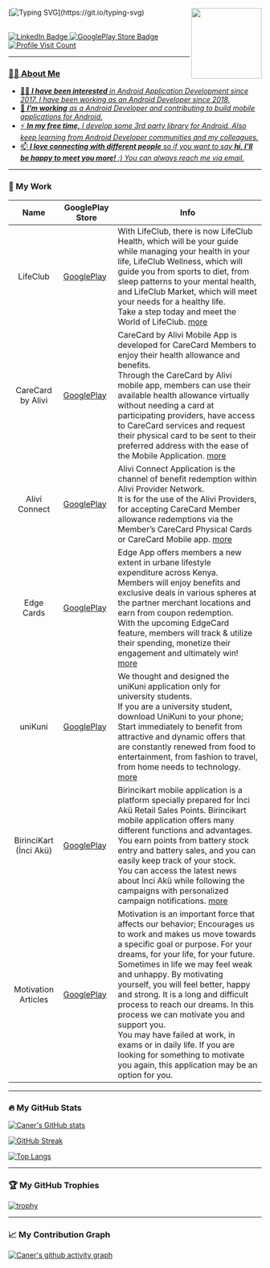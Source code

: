 <div id="header">
  <img align='right' src="https://media.giphy.com/media/M9gbBd9nbDrOTu1Mqx/giphy.gif" width="140">

[![Typing SVG](https://readme-typing-svg.demolab.com?font=Mona+Sans&size=25&duration=1000&pause=1000&color=0f80c1&multiline=true&width=510&height=70&lines=hey+there%2C+I'm+Caner.;Senior+Android+Developer.)](https://git.io/typing-svg)

</br>
  <div id="badges">
    <a href="https://www.linkedin.com/in/caneryilmaz52">
      <img src="https://img.shields.io/badge/LinkedIn-blue?logo=linkedin&logoColor=white" alt="LinkedIn Badge"/>
    <a href="https://play.google.com/store/apps/dev?id=9004369121461433220">
      <img src="https://img.shields.io/badge/GooglePlay-blue?logo=googleplay&logoColor=white" alt="GooglePlay Store Badge"/>
    <a href="https://github.com/caneryilmaz52">
     <img src="https://komarev.com/ghpvc/?username=caneryilmaz52&color=blue" alt="Profile Visit Count"/>
  </div>
</div>

---

### :man_technologist: About Me

- 🙋‍♂️ <em><b>I have been interested</b> in Android Application Development since 2017. I have been working as an Android Developer since 2018.</em>
- 🔨 <em><b>I’m working</b> as a Android Developer and contributing to build mobile applications for Android.</em>
- ⚡ <em><b>In my free time,</b> I develop some 3rd party library for Android. Also keep learning from Android Developer communities and my colleagues.</em>
- 📫 <em><b>I love connecting with different people</b> so if you want to say <b>hi, I'll be happy to meet you more!</b> :)  You can always reach me <a href="mailto:caneryilmaz.apps@gmail.com">via email.</a></em>

---
      
### :muscle: My Work
            
| Name                                             | GooglePlay Store                                                                                                | Info                       |
| ------------------------------------------------ | --------------------------------------------------------------------------------------------------------------- | -------------------------- |
| <div align='center'>LifeClub</div>               | <a href="https://play.google.com/store/apps/details?id=com.extraloyalty.lifeclub">GooglePlay</a>                | With LifeClub, there is now LifeClub Health, which will be your guide while managing your health in your life, LifeClub Wellness, which will guide you from sports to diet, from sleep patterns to your mental health, and LifeClub Market, which will meet your needs for a healthy life. <br/>Take a step today and meet the World of LifeClub. <a href="https://lifeclubapp.com/">more</a> |
| <div align='center'>CareCard by Alivi</div>      | <a href="https://play.google.com/store/apps/details?id=com.extraloyalty.alivi.carecard">GooglePlay</a>          | CareCard by Alivi Mobile App is developed for CareCard Members to enjoy their health allowance and benefits. <br/>Through the CareCard by Alivi mobile app, members can use their available health allowance virtually without needing a card at participating providers, have access to CareCard services and request their physical card to be sent to their preferred address with the ease of the Mobile Application. <a href="https://www.alivi.com/">more</a> |
| <div align='center'>Alivi Connect</div>          | <a href="https://play.google.com/store/apps/details?id=com.extraloyalty.alivi.carecardtabletpos">GooglePlay</a> | Alivi Connect Application is the channel of benefit redemption within Alivi Provider Network.<br/>It is for the use of the Alivi Providers, for accepting CareCard Member allowance redemptions via the Member’s CareCard Physical Cards or CareCard Mobile app. <a href="https://www.alivi.com/">more</a> |
| <div align='center'>Edge Cards</div>             | <a href="https://play.google.com/store/apps/details?id=com.extraloyalty.edge">GooglePlay</a>                    | Edge App offers members a new extent in urbane lifestyle expenditure across Kenya.<br/>Members will enjoy benefits and exclusive deals in various spheres at the partner merchant locations and earn from coupon redemption.<br/>With the upcoming EdgeCard feature, members will track & utilize their spending, monetize their engagement and ultimately win! <a href="https://edge.cards/">more</a> |
| <div align='center'>uniKuni</div>                | <a href="https://play.google.com/store/apps/details?id=com.creatif.unikuni">GooglePlay</a>                      | We thought and designed the uniKuni application only for university students.<br/>If you are a university student, download UniKuni to your phone; Start immediately to benefit from attractive and dynamic offers that are constantly renewed from food to entertainment, from fashion to travel, from home needs to technology. <a href="https://www.unikuni.com/">more</a> |
| <div align='center'>BirinciKart (İnci Akü)</div> | <a href="https://play.google.com/store/apps/details?id=creatif.com.inciaku">GooglePlay</a>                      | Birincikart mobile application is a platform specially prepared for İnci Akü Retail Sales Points. Birincikart mobile application offers many different functions and advantages. You earn points from battery stock entry and battery sales, and you can easily keep track of your stock.<br/>You can access the latest news about İnci Akü while following the campaigns with personalized campaign notifications. <a href="https://www.birincikart.com/">more</a>  |
| <div align='center'>Motivation Articles</div>    | <a href="https://play.google.com/store/apps/details?id=com.caneryilmaz.pc.proje1">GooglePlay</a>                | Motivation is an important force that affects our behavior; Encourages us to work and makes us move towards a specific goal or purpose. For your dreams, for your life, for your future.<br/>Sometimes in life we may feel weak and unhappy. By motivating yourself, you will feel better, happy and strong. It is a long and difficult process to reach our dreams. In this process we can motivate you and support you.<br/>You may have failed at work, in exams or in daily life. If you are looking for something to motivate you again, this application may be an option for you. |
     
---

### :fire: My GitHub Stats

[![Caner's GitHub stats](https://github-readme-stats.vercel.app/api?username=caneryilmaz&icon_color=ffffff&hide_title=true&count_private=true&show_icons=true&theme=dark#gh-dark-mode-only)](https://github.com/anuraghazra/github-readme-stats)

[![GitHub Streak](https://streak-stats.demolab.com?user=caneryilmaz52&theme=dark&date_format=j%20M%5B%20Y%5D)](https://git.io/streak-stats)

[![Top Langs](https://github-readme-stats.vercel.app/api/top-langs/?username=caneryilmaz52&layout=compact&theme=dark)](https://github.com/anuraghazra/github-readme-stats)

---

### :trophy: My GitHub Trophies

[![trophy](https://github-profile-trophy.vercel.app/?username=caneryilmaz52&theme=gruvbox&column=6&margin-w=10&margin-h=10&no-bg=false)](https://github.com/ryo-ma/github-profile-trophy)

---

### :chart_with_upwards_trend: My Contribution Graph

[![Caner's github activity graph](https://github-readme-activity-graph.cyclic.app/graph?username=caneryilmaz52&theme=github-compact&area=true&custom_title=Caner's%20Contribution%20Graph)](https://github.com/ashutosh00710/github-readme-activity-graph)

<!--
**caneryilmaz52/caneryilmaz52** is a ✨ _special_ ✨ repository because its `README.md` (this file) appears on your GitHub profile.

Here are some ideas to get you started:

- 🔭 I’m currently working on ...
- 🌱 I’m currently learning ...
- 👯 I’m looking to collaborate on ...
- 🤔 I’m looking for help with ...
- 💬 Ask me about ...
- 📫 How to reach me: ...
- 😄 Pronouns: ...
- ⚡ Fun fact: ...
-->
